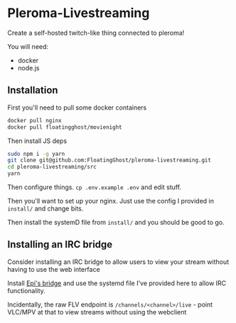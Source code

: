 # Pleroma-Livestreaming

Create a self-hosted twitch-like thing connected to pleroma!

You will need:
- docker
- node.js

## Installation

First you'll need to pull some docker containers

```bash
docker pull nginx
docker pull floatingghost/movienight
```

Then install JS deps
```bash
sudo npm i -g yarn
git clone git@github.com:FloatingGhost/pleroma-livestreaming.git
cd pleroma-livestreaming/src
yarn
```

Then configure things. `cp .env.example .env` and edit stuff.

Then you'll want to set up your nginx. Just use the config I provided in `install/` and change bits.

Then install the systemD file from `install/` and you should be good to go.

## Installing an IRC bridge

Consider installing an IRC bridge to allow users to view your stream
without having to use the web interface

Install [Epi's bridge](https://notabug.org/epi/movie-night-chat) and
use the systemd file I've provided here to allow IRC functionality.

Incidentally, the raw FLV endpoint is `/channels/<channel>/live` - point
VLC/MPV at that to view streams without using the webclient
